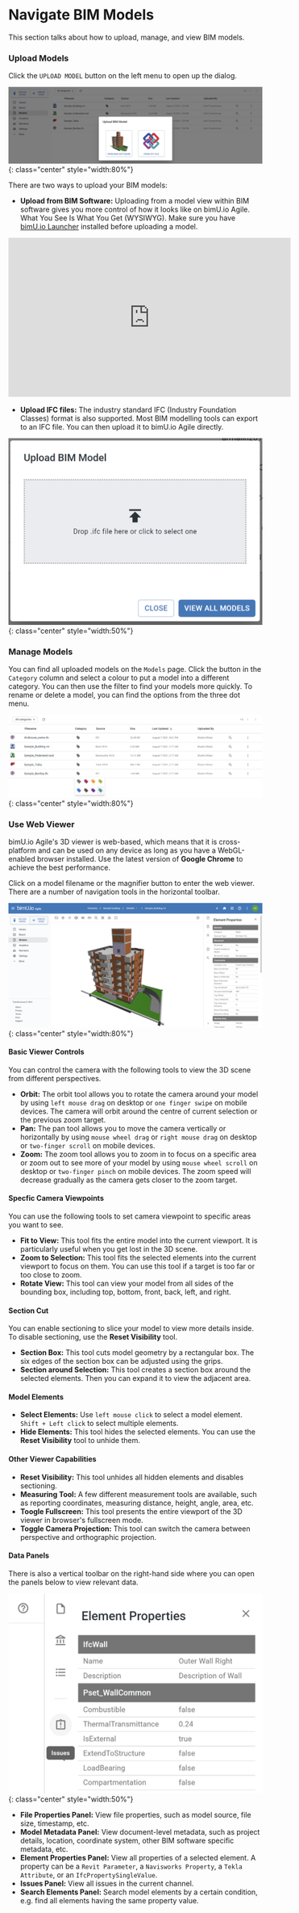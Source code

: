 # Navigate BIM Models
This section talks about how to upload, manage, and view BIM models. 

### Upload Models
Click the ``UPLOAD MODEL`` button on the left menu to open up the dialog.

![Screenshot](../images/model-list-and-upload-model-dialog.png){: class="center" style="width:80%"}

There are two ways to upload your BIM models:

- **Upload from BIM Software:** Uploading from a model view within BIM software gives you more control of how it looks like on bimU.io Agile. What You See Is What You Get (WYSIWYG). Make sure you have [bimU.io Launcher](/upload-a-bim-model#install-bimuio-launcher) installed before uploading a model.

<iframe class="center" width="560" height="315" src="https://www.youtube.com/embed/yBOcVgl9wso" frameborder="0" allow="accelerometer; autoplay; encrypted-media; gyroscope; picture-in-picture" allowfullscreen></iframe>

- **Upload IFC files:** The industry standard IFC (Industry Foundation Classes) format is also supported. Most BIM modelling tools can export to an IFC file. You can then upload it to bimU.io Agile directly.

![Screenshot](../images/upload-ifc.png){: class="center" style="width:50%"}

### Manage Models
You can find all uploaded models on the ``Models`` page. Click the button in the ``Category`` column and select a colour to put a model into a different category. You can then use the filter to find your models more quickly. To rename or delete a model, you can find the options from the three dot menu.

![Screenshot](../images/model-list-select-category.png){: class="center" style="width:80%"}

### Use Web Viewer
bimU.io Agile's 3D viewer is web-based, which means that it is cross-platform and can be used on any device as long as you have a WebGL-enabled browser installed. Use the latest version of **Google Chrome** to achieve the best performance.

Click on a model filename or the magnifier button to enter the web viewer. There are a number of navigation tools in the horizontal toolbar.

![Screenshot](../images/model-viewer-element-properties-panel.png){: class="center" style="width:80%"}

#### Basic Viewer Controls

You can control the camera with the following tools to view the 3D scene from different perspectives.

- **Orbit:** The orbit tool allows you to rotate the camera around your model by using `left mouse drag` on desktop or `one finger swipe` on mobile devices. The camera will orbit around the centre of current selection or the previous zoom target. 
- **Pan:** The pan tool allows you to move the camera vertically or horizontally by using `mouse wheel drag` or `right mouse drag` on desktop or `two-finger scroll` on mobile devices.
- **Zoom:** The zoom tool allows you to zoom in to focus on a specific area or zoom out to see more of your model by using `mouse wheel scroll` on desktop or `two-finger pinch` on mobile devices. The zoom speed will decrease gradually as the camera gets closer to the zoom target.

#### Specfic Camera Viewpoints

 You can use the following tools to set camera viewpoint to specific areas you want to see.

- **Fit to View:** This tool fits the entire model into the current viewport. It is particularly useful when you get lost in the 3D scene.
- **Zoom to Selection:** This tool fits the selected elements into the current viewport to focus on them. You can use this tool if a target is too far or too close to zoom.
- **Rotate View:** This tool can view your model from all sides of the bounding box, including top, bottom, front, back, left, and right.

#### Section Cut

You can enable sectioning to slice your model to view more details inside. To disable sectioning, use the **Reset Visibility** tool.

- **Section Box:** This tool cuts model geometry by a rectangular box. The six edges of the section box can be adjusted using the grips.
- **Section around Selection:** This tool creates a section box around the selected elements. Then you can expand it to view the adjacent area.

#### Model Elements

- **Select Elements:** Use `left mouse click` to select a model element. `Shift + Left click` to select multiple elements.
- **Hide Elements:** This tool hides the selected elements. You can use the **Reset Visibility** tool to unhide them.

#### Other Viewer Capabilities

- **Reset Visibility:** This tool unhides all hidden elements and disables sectioning.
- **Measuring Tool:** A few different measurement tools are available, such as reporting coordinates, measuring distance, height, angle, area, etc.
- **Toogle Fullscreen:** This tool presents the entire viewport of the 3D viewer in browser's fullscreen mode.
- **Toggle Camera Projection:** This tool can switch the camera between perspective and orthographic projection.

#### Data Panels
There is also a vertical toolbar on the right-hand side where you can open the panels below to view relevant data.

![Screenshot](../images/data-panels.png){: class="center" style="width:50%"}

- **File Properties Panel:** View file properties, such as model source, file size, timestamp, etc.
- **Model Metadata Panel:** View document-level metadata, such as project details, location, coordinate system, other BIM software specific metadata, etc.
- **Element Properties Panel:** View all properties of a selected element. A property can be a `Revit Parameter`, a `Navisworks Property`, a `Tekla Attribute`, or an `IfcPropertySingleValue`.
- **Issues Panel:** View all issues in the current channel.
- **Search Elements Panel:** Search model elements by a certain condition, e.g. find all elements having the same property value.